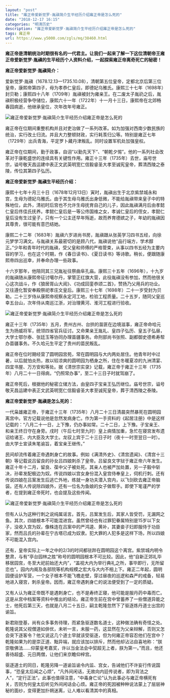 ```yaml
---
layout: "post"
title: "雍正帝爱新觉罗·胤禛简介生平经历介绍雍正帝是怎么死的"
date: "2018-12-17 16:15"
categories: "明清历史"
description: "雍正帝爱新觉罗·胤禛简介生平经历介绍雍正帝是怎么死的"
tags: 雍正帝
url: https://www.y5000.com/zgls/mq/38460.html
---
```






**雍正帝是清朝统治时期很有名的一代君主。让我们一起来了解一下这位清朝帝王雍正帝爱新觉罗·胤禛的生平经历个人资料介绍，一起探索雍正帝离奇死亡的秘密！**

 **雍正帝爱新觉罗·胤禛简介：**

爱新觉罗·胤禛（1678.12.13—1735.10.08），清朝第五位皇帝，定都北京后第三位皇帝，康熙帝第四子，母为孝恭仁皇后，即德妃乌雅氏。康熙三十七年（1698年）封贝勒；康熙四十八年（1709年）胤禛被封为雍亲王。在二废太子胤礽之后，胤禛积极经营争夺储位，康熙六十一年（1722年）十一月十三日，康熙帝在北郊畅春园病逝，他继承皇位，次年改年号雍正。

![雍正帝爱新觉罗·胤禛简介生平经历介绍雍正帝是怎么死的](https://img.y5000.com/uploads/allimg/181207/4af060a487690a2c32963ee9cc9cfc7d.jpg)

雍正帝在位期间重整机构并且对吏治做了一系列改革。如为加强对西南少数民族的统治，实行改土归流。并且大力整顿财政，实行耗羡归公等。特别是雍正七年（1729年）出兵青海，平定罗卜藏丹津叛乱。同时设置军机处加强皇权。

雍正帝在位期间，勤于政事，自诩“以勤先天下”、“朝乾夕惕”。他的一系列社会改革对于康乾盛世的连续具有关键性作用。雍正十三年（1735年）去世，庙号世宗，谥号敬天昌运建中表正文武英明宽仁信毅睿圣大孝至诚宪皇帝，葬清西陵之泰陵，传位其第四子弘历。

 **雍正帝爱新觉罗·胤禛生平经历介绍：**

康熙十七年十月三十日（1678年12月13日）寅时，胤禛出生于北京紫禁城永和宫，生母为德妃乌雅氏。由于其生母乌雅氏出身低微，不能给胤禛带来皇子中的特殊地位，此外，清初时后宫也不允许生母抚育自己的儿子，因此胤禛满月后由孝懿仁皇后佟佳氏抚养。孝懿仁皇后是一等公佟国维之女，孝诚仁皇后的侄女，孝懿仁皇后没有生过皇子，只有一个公主还早年殇逝，故而养育德嫔之子，年幼的胤禛因其尊贵，很可能有意巴结她。

康熙二十二年（1683年）胤禛六岁进尚书房，胤禛跟从张英学习四书五经，向徐元梦学习满文。与胤禛关系最密切的是顾八代，胤禛说他“品行端方，学术醇正。”少年和青年时代的胤禛，受父皇和师傅的严格管束，从事以四书五经为主要内容的学习，也在这个时期，作《春日读书》、《夏日读书》等诗歌。稍长，便跟随康熙帝四出巡幸，并奉命办理一些政事。

十六岁那年，他陪同其三兄胤祉往祭曲阜孔庙。康熙三十五年（1696年），十九岁的胤禛随从康熙帝征讨噶尔丹，掌管正红旗大营，此役胤禛没有参加，然而他很关心这次战斗，作《狼居胥山大阅》、《功成回銮恭颂二首》，赞扬乃父用兵的功业。又往遵化暂安奉殿祭祀孝庄文皇后。康熙三十七年（1698年）二十一岁受封为贝勒。二十三岁侍从康熙帝视察永定河工地，检验工程质量。二十五岁，随同父皇巡幸五台山，次年侍从南巡江浙，对治理黄河、淮河工程进行验收。

![雍正帝爱新觉罗·胤禛简介生平经历介绍雍正帝是怎么死的](https://img.y5000.com/uploads/allimg/181207/c409d5567a63c4ae3299ef948ba6a52a.jpg)

雍正十三年（1735年）五月，贵州古州、台拱的苗匪在边境滋事，雍正帝命哈元生为扬威将军，统领四省官兵征讨。又命果亲王胤礼、皇四子弘历、皇五子弘昼，大学士鄂尔泰、张廷玉等协同办理苗疆事务。命刑部尚书张照、副都御史德希寿帮办苗疆事务。不久哈元生平定了贵州的苗民叛乱。

雍正帝在位时期经营了圆明园宫苑，常在圆明园与大内两处居住。他青年时中过暑，以后就怕炎热，故以较凉爽的圆明园为栖身之所，住在冬暖夏凉的九洲清宴、四宜书屋、万方安和等处。据《清世宗实录》记载，雍正帝于雍正十三年（1735年）八月二十一日得病，“仍照常办事”，至二十三日子时就驾崩了。

雍正帝死后，根据他的秘密立储方法，由皇四子宝亲王弘历继位。庙号世宗，谥号敬天昌运建中表正文武英明宽仁信毅睿圣大孝至诚宪皇帝，葬于清西陵之泰陵。

 **雍正帝爱新觉罗·胤禛是怎么死的：**

一代枭雄雍正帝，于雍正十三年（1735年）八月二十三日清晨突然暴死在圆明园离宫中。官方记载说他是忽然发病身亡。作为第一手资料的《起居注册》中是这样记载的：“八月二十一日，上下豫，仍办事如常。二十二日，上下豫。子宝亲王、和亲王终日守在身旁。戌时（午后七时至九时）皇上病情加重，急忙在寝宫发布遗诏给诸王、内大臣及大学士。龙驭上宾于二十三日子时（夜十一时至翌日一时）。由大学士宣读朱笔谕旨，着宝亲王继传。”

民间却流传着雍正帝遇刺身亡的故事。例如《满清外史》、《清宫遗闻》、《清宫十三朝》等记载说吕留良的孙女吕四娘刺杀了皇帝。吕留良文字狱于雍正帝六年发生。雍正十年十二月，留良、葆中父子被处死。其亲人也被严加处置，另一子毅中斩决，孙辈发配极边为奴。传说四娘以宫女身份混入皇宫侍奉皇上，伺机行刺。还有传说四娘在吕案发生后逃亡外地，练就一身功夫潜入宫内，以飞剑砍去雍正帝脑袋。还有人传说除四娘外，还有一位名为鱼娘的女子做帮手。即使下笔谨严的学者，在提到雍正帝死时，也会提及这些传闻。

![雍正帝爱新觉罗·胤禛简介生平经历介绍雍正帝是怎么死的](https://img.y5000.com/uploads/allimg/181207/709214c29a23215dc14b15cda961450f.jpg)

但有人认为这种行刺之说纯属谣言。首先，吕案发生后，其家人皆受罚，无漏网之鱼。其次，四娘根本不可能混进宫。虽然曾经也有过罪犯眷属特别是15岁以下女子，没收入宫为奴，像株连在吕案中的严鸿逵、黄补，其妻妾子妇即服侍于功臣家，然而吕氏的孙辈在宁古塔已成为奴隶。犯大罪的人犯多是这样下场，所以四娘不可能混入宫内。

还有，皇帝实际上一年之中的2/3的时间都驻跸在圆明园这个离宫。紫禁城内明令整肃，与有“亭台园林之胜”称号的圆明园根本不可比较。因此，他“自新正郊礼毕移居园宫，冬至大祀前始还大内”，“盖视大内为举行典礼之所，事毕即行，无所留恋也”。园内内阁及各部院等机构规模之宏大与大内不相上下。雍正二年起，圆明园便设护军营，一个女子根本不能飞檐走壁，穿过昼夜的巡逻和森严的戒备，轻易地进入寝宫，刺杀皇帝。因而，雍正帝遇刺身亡的说法便受到了一定的质疑。

又有人认为雍正帝既不是遇刺身亡，也不是寿终正寝，他可能是服丹药中毒而亡。这是从宫中档案等资料中推出的结论。雍正帝生前在宫中曾蓄养了一些僧道异能之士，他死后第三天，也就是八月二十五日，嗣主乾隆忽然下了驱逐炼丹道士出宫的谕旨。

新君刚登基，尚有众多事务待理，而紧急驱逐数名道士，这种做法确有奇怪之处。乾隆说其父视僧道如俳优，未听一言，未服一药，这显然在为父亲辩解，否则又怎会突下逐客令？他又说这几个道士早就该受驱逐，但为何雍正帝容忍他们在宫中？乾隆如果为的是崇正道、黜异端，就应该加以排斥，然而他却沾沾自喜地称：“朕崇敬佛法……仰蒙皇考嘉奖，许以当金法会中契超无上者，朕为第一。”而且，他还善待超盛、元日两僧，让他们来京瞻仰梓宫。

驱逐道士的同日，乾隆另降一道谕旨谕令内监、宫女，告诫他们不许妄行传说国事，“恐皇太后闻之心烦”，“凡外间闲话，无故向内廷传说者，即为背法之人”，“定行正法”。此事也值得注意，“中毒身亡论”认为此事必与雍正帝横死有关，否则为何皇太后听见外间闲话会心烦。雍正帝的死因被种种说法蒙上了层层神秘的面纱，变得更加扑朔迷离，让人难以看清其中的真相。

  

